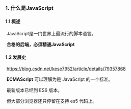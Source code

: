 ### 1. 什么是JavaScript

#### 1.1 概述

​	JavaScript是一门世界上最流行的脚本语言。

​	**合格的后端，必须精通JavaScript**

#### 1.2 发展史

​	https://blog.csdn.net/kese7952/article/details/79357868

​	**ECMAScript** 可以理解为是 JavaScript 的一个标准。

​	最新版本已经到 ES6 版本。

​	但大部分浏览器还只停留在支持 es5 代码上。

​	